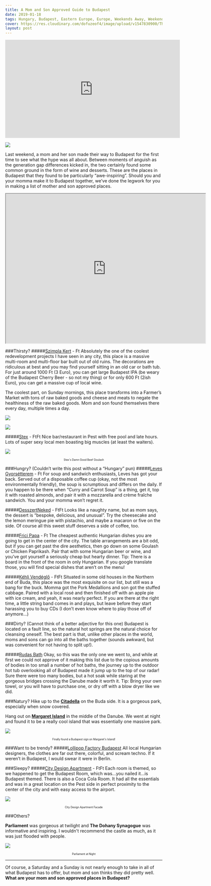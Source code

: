 ```yaml
---
title: A Mom and Son Approved Guide to Budapest
date: 2019-01-18
tags: Hungary, Budapest, Eastern Europe, Europe, Weekends Away, Weekend Trips, Off the beaten track, Urban, Magyar, Spontaneity, Travel, Tips
cover: https://res.cloudinary.com/dofuzeof4/image/upload/v1547830900/The%20Hopeless%20Roamantic/Budapest-hungary/IMG_2830.jpg
layout: post
---
```


<iframe width="560" height="315" src="https://www.youtube.com/embed/s1BFdsZmPDE" frameborder="0" allow="accelerometer; autoplay; encrypted-media; gyroscope; picture-in-picture" class="google-map" allowfullscreen></iframe>

![](https://res.cloudinary.com/dofuzeof4/image/upload/v1547830903/The%20Hopeless%20Roamantic/Budapest-hungary/IMG_2797.jpg)

Last weekend, a mom and her son made their way to Budapest for the first time to see what the hype was all about. Between moments of anguish as the generation gap differences kicked in, the two certainly found some common ground in the form of wine and desserts. These are the places in Budapest that they found to be particularly “awe-inspiring”. Should you and your momma make it to Budapest together, we’ve done the legwork for you in making a list of mother and son approved places.

<iframe src="https://www.google.com/maps/d/u/0/embed?mid=15KoTKR_qQNWqmbXXeMVI2txpXdBXR-Ob" width="640" height="480" class="google-map"></iframe>

###Thirsty?
#####[Szimpla Kert](https://szimpla.hu/) - Ft
Absolutely the one of the coolest redevelopment projects I have seen in any city, this place is a massive multi-room and multi-floor bar built out of old ruins. The decorations are ridiculous at best and you may find yourself sitting in an old car or bath tub. For just around 1000 Ft (3 Euro), you can get large Budapest IPA (be weary of the Budapest Cherry Beer - so not my thing) or for only 600 Ft (2ish Euro), you can get a massive cup of local wine.

The coolest part, on Sunday mornings, this place transforms into a Farmer’s Market with tons of raw baked goods and cheese and meats to negate the healthiness of the raw baked goods. Mom and son found themselves there every day, multiple times a day.

![](https://res.cloudinary.com/dofuzeof4/image/upload/v1547830903/The%20Hopeless%20Roamantic/Budapest-hungary/IMG_2755.jpg)

![](https://res.cloudinary.com/dofuzeof4/image/upload/v1547830898/The%20Hopeless%20Roamantic/Budapest-hungary/IMG_2747.jpg)

#####[Stex](https://www.stexhaz.hu/index.php/hu/) - FtFt
Nice bar/restaurant in Pest with free pool and late hours. Lots of super sexy local men boasting big muscles (at least the waiters).

![](https://res.cloudinary.com/dofuzeof4/image/upload/v1547830903/The%20Hopeless%20Roamantic/Budapest-hungary/IMG_2676.jpg)
<center><p style="font-size: .6em;">Stex's Damn Good Beef Goulash</p></center>

###Hungry? (Couldn’t write this post without a “Hungary” pun)
#####[Leves Gyorsétterem](https://www.facebook.com/levespont) - Ft
For soup and sandwich enthusiasts, Leves has got your back. Served out of a disposable coffee cup (okay, not the most environmentally friendly), the soup is scrumptious and differs on the daily. If you happen to be there when “Curry and Carrot Soup” is a thing, get it, top it with roasted almonds, and pair it with a mozzarella and crème fraîche sandwich. You and your momma won’t regret it.

#####[DesszertNeked](http://desszertneked.hu/) - FtFt
Looks like a naughty name, but as mom says, the dessert is “bespoke, delicious, and unusual”. Try the cheesecake and the lemon meringue pie with pistachio, and maybe a macaron or five on the side. Of course all this sweet stuff deserves a side of coffee, too.

#####[Frici Papa](http://www.fricipapa.hu/eng/) - Ft
The cheapest authentic Hungarian dishes you are going to get in the center of the city. The table arrangements are a bit odd, but if you can get past the dire aesthetics, then go down on some Goulash or Chicken Paprikash. Pair that with some Hungarian beer or wine, and you’ve got yourself a seriously cheap but hearty dinner. Tip: There is a board in the front of the room in only Hungarian. If you google translate those, you will find special dishes that aren’t on the menu!

#####[Kéhli Vendéglő](http://www.kehli.hu/) - FtFt
Situated in some old houses in the Northern end of Buda, this place was the most exquisite on our list, but still was a bang for the buck. Momma got the Pork Medallions and son got the stuffed cabbage. Paired with a local rosé and then finished off with an apple pie with ice cream, and yeah, it was nearly perfect. If you are there at the right time, a little string band comes in and plays, but leave before they start harassing you to buy CDs (I don’t even know where to play those off of anymore...)

###Dirty? (Cannot think of a better adjective for this one)
Budapest is located on a fault line, so the natural hot springs are the natural choice for cleansing oneself. The best part is that, unlike other places in the world, moms and sons can go into all the baths together (sounds awkward, but was convenient for not having to split up!).

#####[Rudas Bath](http://www.rudasbaths.com/)
Okay, so this was the only one we went to, and while at first we could not approve of it making this list due to the copious amounts of bodies in too small a number of hot baths, the journey up to the outdoor hot tub overlooking all of Budapest made it jump up to the top of our radar! Sure there were too many bodies, but a hot soak while staring at the gorgeous bridges crossing the Danube made it worth it. Tip: Bring your own towel, or you will have to purchase one, or dry off with a blow dryer like we did.

###Natury?
Hike up to the <b>[Citadella](https://www.atlasobscura.com/places/the-citadella-budapest-hungary)</b> on the Buda side. It is a gorgeous park, especially when snow covered.

Hang out on <b>[Margaret Island](https://www.thecrowdedplanet.com/7-things-margaret-island/)</b> in the middle of the Danube. We went at night and found it to be a really cool island that was essentially one massive park.

![](https://res.cloudinary.com/dofuzeof4/image/upload/v1547830898/The%20Hopeless%20Roamantic/Budapest-hungary/IMG_2840.jpg)
<center><p style="font-size: .6em;">Finally found a Budapest sign on Margaret's Island!</p></center>

###Want to be trendy?
#####[Lollipop Factory Budapest](https://www.facebook.com/lollipopfactorybudapest/)
All local Hungarian designers, the clothes are far out there, colorful, and scream techno. If it weren’t in Budapest, I would swear it were in Berlin.

###Sleepy?
#####[City Design Apartment](https://www.booking.com/hotel/hu/city-design-apartment.en-gb.html?aid=356980;label=gog235jc-1DCAsoZ0IVY2l0eS1kZXNpZ24tYXBhcnRtZW50SDNYA2g7iAEBmAEJuAEHyAEM2AED6AEBiAIBqAID;sid=ade6629f0f79952e20ae1822c0d5d27b;dist=0&keep_landing=1&sb_price_type=total&type=total&) - FtFt
Each room is themed, so we happened to get the Budapest Room, which was...you nailed it...is Budapest themed. There is also a Coca Cola Room. It had all the essentials and was in a great location on the Pest side in perfect proximity to the center of the city and with easy access to the airport.

![](https://res.cloudinary.com/dofuzeof4/image/upload/v1547830899/The%20Hopeless%20Roamantic/Budapest-hungary/IMG_2678.jpg)
<center><p style="font-size: .6em;">City Design Apartment Facade</p></center>

###Others?

<b>Parliament</b> was gorgeous at twilight and <b>The Dohany Synagogue</b> was informative and inspiring. I wouldn't recommend the castle as much, as it was just flooded with people.

![](https://res.cloudinary.com/dofuzeof4/image/upload/v1547830900/The%20Hopeless%20Roamantic/Budapest-hungary/IMG_2834.jpg)
<center><p style="font-size: .6em;">Parliament at Night</p></center>
<hr>
Of course, a Saturday and a Sunday is not nearly enough to take in all of what Budapest has to offer, but mom and son thinks they did pretty well. <b>What are your mom and son approved places in Budapest?</b>
